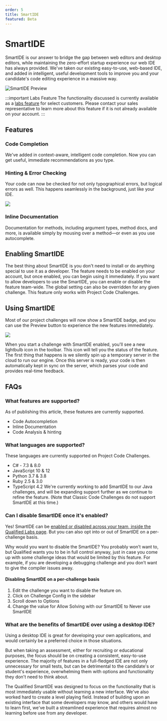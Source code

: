 ```yaml
---
order: 5
title: SmartIDE
featured: Beta
---
```


# SmartIDE

SmartIDE is our answer to bridge the gap between web editors and desktop editors, while maintaining the zero-effort startup experience our web IDE has always provided. We've taken our existing easy-to-use, web-based IDE, and added in intelligent, useful development tools to improve you and your candidate's code editing experience in a massive way.

![SmartIDE Preview](/images/hire/smart-ide-preview.png)

:::important Labs Feature
The functionality discussed is currently available as a [labs feature](https://www.qualified.io/hire/account/labs) for select customers. Please contact your sales representative to learn more about this feature if it is not already available on your account.
::: 

## Features

### Code Completion

We've added in context-aware, intelligent code completion. Now you can get useful, immediate recommendations as you type.

### Hinting & Error Checking

Your code can now be checked for not only typographical errors, but logical errors as well. This happens seamlessly in the background, just like your IDE.

![ ](/images/hire/smart-ide-hints.png)

### Inline Documentation

Documentation for methods, including argument types, method docs, and more, is available simply by mousing over a method—or even as you use autocomplete.

## Enabling SmartIDE

The best thing about SmartIDE is you don't need to install or do anything special to use it as a developer. The feature needs to be enabled on your account, but once enabled, you can begin using it immediately.
If you want to allow developers to use the SmartIDE, you can enable or disable the feature team-wide. The global setting can also be overridden for any given challenge. This feature only works with Project Code Challenges.

## Using SmartIDE

Most of our project challenges will now show a SmartIDE badge, and you can use the Preview button to experience the new features immediately.

![ ](/images/hire/smart-ide-badge.png)

When you start a challenge with SmartIDE enabled, you'll see a new lightbulb icon in the toolbar. This icon will tell you the status of the feature. The first thing that happens is we silently spin up a temporary server in the cloud to run our engine. Once this server is ready, your code is then automatically kept in sync on the server, which parses your code and provides real-time feedback.

## FAQs

### What features are supported?
As of publishing this article, these features are currently supported.

* Code Autocompletion
* Inline Documentation
* Code Analysis & hinting

### What languages are supported?
These languages are currently supported on Project Code Challenges.
* C# - 7.3 & 8.0
* JavaScript 10 & 12
* Python 3.7 & 3.8
* Ruby 2.5 & 3.0
* TypeScript 4.2
We're currently working to add SmartIDE to our Java challenges, and will be expanding support further as we continue to refine the feature. (Note that Classic Code Challenges do not support SmartIDE at this time.)

### Can I disable SmartIDE once it's enabled?
Yes! SmartIDE can be [enabled or disabled across your team, inside the Qualified Labs page](https://www.qualified.io/hire/account/labs). But you can also opt into or out of SmartIDE on a per-challenge basis. 

Why would you want to disable the SmartIDE? You probably won’t want to, but Qualified wants you to be in full control anyway, just in case you come up with some challenge ideas that would be limited by this feature. For example, if you are developing a debugging challenge and you don’t want to give the compiler issues away.

#### Disabling SmartIDE on a per-challenge basis
1. Edit the challenge you want to disable the feature on.
2. Click on Challenge Config in the sidebar
3. Scroll down to Options
4. Change the value for Allow Solving with our SmartIDE to Never use SmartIDE

### What are the benefits of SmartIDE over using a desktop IDE?
Using a desktop IDE is great for developing your own applications, and would certainly be a preferred choice in those situations.

But when taking an assessment, either for recruiting or educational purposes, the focus should be on creating a consistent, easy-to-use experience. The majority of features in a full-fledged IDE are not only unnecessary for small tests, but can be detrimental to the candidate's or student's experience, overwhelming them with options and functionality they don't need to think about.

The Qualified SmartIDE was designed to focus on the functionality that is most immediately usable without learning a new interface. We've also worked hard to create a level playing field. Instead of building upon an existing interface that some developers may know, and others would have to learn first, we've built a streamlined experience that requires almost no learning before use from any developer.
